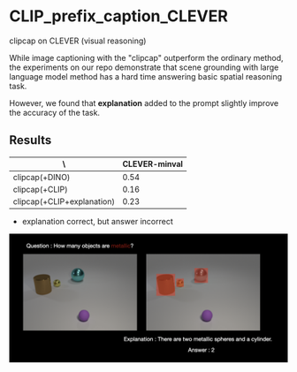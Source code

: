 # CLIP_prefix_caption_CLEVER

clipcap on CLEVER (visual reasoning) 

While image captioning with the "clipcap" outperform the ordinary method, the experiments on our repo demonstrate that scene grounding with large language model method has a hard time answering basic spatial reasoning task. 

However, we found that **explanation** added to the prompt slightly improve the accuracy of the task.

## Results

\ | CLEVER-minval |
---- | ---- | 
clipcap(+DINO) | 0.54 | 
clipcap(+CLIP) | 0.16 | 
clipcap(+CLIP+explanation) | 0.23 | 

+ explanation correct, but answer incorrect

![failure case](https://github.com/SeungyounShin/CLIP_prefix_caption_CLEVER/blob/main/readme_img/clevr_failure.png?raw=true)
